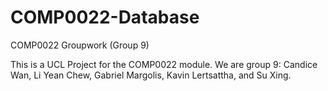 # COMP0022-Database
COMP0022 Groupwork (Group 9)

This is a UCL Project for the COMP0022 module. We are group 9: Candice Wan, Li Yean Chew, Gabriel Margolis, Kavin Lertsattha, and Su Xing. 
